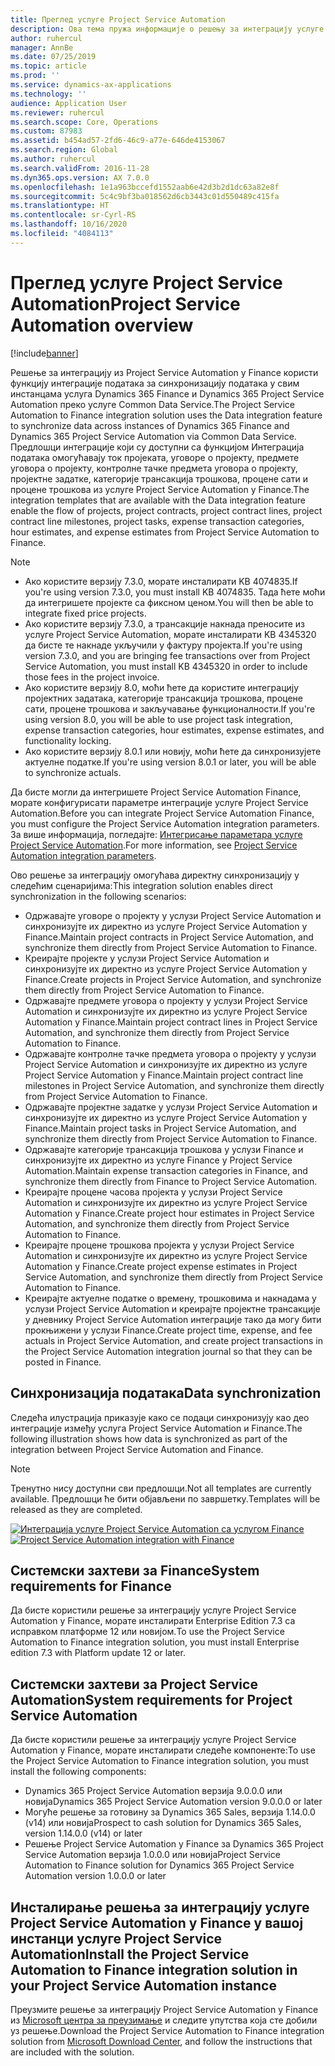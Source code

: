 ```yaml
---
title: Преглед услуге Project Service Automation
description: Ова тема пружа информације о решењу за интеграцију услуге Dynamics 365 Project Service Automation са услугом Dynamics 365 Finance.
author: ruhercul
manager: AnnBe
ms.date: 07/25/2019
ms.topic: article
ms.prod: ''
ms.service: dynamics-ax-applications
ms.technology: ''
audience: Application User
ms.reviewer: ruhercul
ms.search.scope: Core, Operations
ms.custom: 87983
ms.assetid: b454ad57-2fd6-46c9-a77e-646de4153067
ms.search.region: Global
ms.author: ruhercul
ms.search.validFrom: 2016-11-28
ms.dyn365.ops.version: AX 7.0.0
ms.openlocfilehash: 1e1a963bccefd1552aab6e42d3b2d1dc63a82e8f
ms.sourcegitcommit: 5c4c9bf3ba018562d6cb3443c01d550489c415fa
ms.translationtype: HT
ms.contentlocale: sr-Cyrl-RS
ms.lasthandoff: 10/16/2020
ms.locfileid: "4084113"
---
```

# <a name="project-service-automation-overview"></a><span data-ttu-id="8e9d6-103">Преглед услуге Project Service Automation</span><span class="sxs-lookup"><span data-stu-id="8e9d6-103">Project Service Automation overview</span></span>

[!include[banner](../includes/banner.md)]

<span data-ttu-id="8e9d6-104">Решење за интеграцију из Project Service Automation у Finance користи функцију интеграције података за синхронизацију података у свим инстанцама услуга Dynamics 365 Finance и Dynamics 365 Project Service Automation преко услуге Common Data Service.</span><span class="sxs-lookup"><span data-stu-id="8e9d6-104">The Project Service Automation to Finance integration solution uses the Data integration feature to synchronize data across instances of Dynamics 365 Finance and Dynamics 365 Project Service Automation via Common Data Service.</span></span> <span data-ttu-id="8e9d6-105">Предлошци интеграције који су доступни са функцијом Интеграција података омогућавају ток пројеката, уговоре о пројекту, предмете уговора о пројекту, контролне тачке предмета уговора о пројекту, пројектне задатке, категорије трансакција трошкова, процене сати и процене трошкова из услуге Project Service Automation у Finance.</span><span class="sxs-lookup"><span data-stu-id="8e9d6-105">The integration templates that are available with the Data integration feature enable the flow of projects, project contracts, project contract lines, project contract line milestones, project tasks, expense transaction categories, hour estimates, and expense estimates from Project Service Automation to Finance.</span></span>

> [!NOTE]
> - <span data-ttu-id="8e9d6-106">Ако користите верзију 7.3.0, морате инсталирати KB 4074835.</span><span class="sxs-lookup"><span data-stu-id="8e9d6-106">If you're using version 7.3.0, you must install KB 4074835.</span></span> <span data-ttu-id="8e9d6-107">Тада ћете моћи да интегришете пројекте са фиксном ценом.</span><span class="sxs-lookup"><span data-stu-id="8e9d6-107">You will then be able to integrate fixed price projects.</span></span>
> - <span data-ttu-id="8e9d6-108">Ако користите верзију 7.3.0, а трансакције накнада преносите из услуге Project Service Automation, морате инсталирати KB 4345320 да бисте те накнаде укључили у фактуру пројекта.</span><span class="sxs-lookup"><span data-stu-id="8e9d6-108">If you're using version 7.3.0, and you are bringing fee transactions over from Project Service Automation, you must install KB 4345320 in order to include those fees in the project invoice.</span></span>
> - <span data-ttu-id="8e9d6-109">Ако користите верзију 8.0, моћи ћете да користите интеграцију пројектних задатака, категорије трансакција трошкова, процене сати, процене трошкова и закључавање функционалности.</span><span class="sxs-lookup"><span data-stu-id="8e9d6-109">If you're using version 8.0, you will be able to use project task integration, expense transaction categories, hour estimates, expense estimates, and functionality locking.</span></span>
> - <span data-ttu-id="8e9d6-110">Ако користите верзију 8.0.1 или новију, моћи ћете да синхронизујете актуелне податке.</span><span class="sxs-lookup"><span data-stu-id="8e9d6-110">If you're using version 8.0.1 or later, you will be able to synchronize actuals.</span></span>

<span data-ttu-id="8e9d6-111">Да бисте могли да интегришете Project Service Automation Finance, морате конфигурисати параметре интеграције услуге Project Service Automation.</span><span class="sxs-lookup"><span data-stu-id="8e9d6-111">Before you can integrate Project Service Automation Finance, you must configure the Project Service Automation integration parameters.</span></span> <span data-ttu-id="8e9d6-112">За више информација, погледајте: [Интегрисање параметара услуге Project Service Automation](PSA-parameters.md).</span><span class="sxs-lookup"><span data-stu-id="8e9d6-112">For more information, see [Project Service Automation integration parameters](PSA-parameters.md).</span></span>

<span data-ttu-id="8e9d6-113">Ово решење за интеграцију омогућава директну синхронизацију у следећим сценаријима:</span><span class="sxs-lookup"><span data-stu-id="8e9d6-113">This integration solution enables direct synchronization in the following scenarios:</span></span>

- <span data-ttu-id="8e9d6-114">Одржавајте уговоре о пројекту у услузи Project Service Automation и синхронизујте их директно из услуге Project Service Automation у Finance.</span><span class="sxs-lookup"><span data-stu-id="8e9d6-114">Maintain project contracts in Project Service Automation, and synchronize them directly from Project Service Automation to Finance.</span></span>
- <span data-ttu-id="8e9d6-115">Креирајте пројекте у услузи Project Service Automation и синхронизујте их директно из услуге Project Service Automation у Finance.</span><span class="sxs-lookup"><span data-stu-id="8e9d6-115">Create projects in Project Service Automation, and synchronize them directly from Project Service Automation to Finance.</span></span>
- <span data-ttu-id="8e9d6-116">Одржавајте предмете уговора о пројекту у услузи Project Service Automation и синхронизујте их директно из услуге Project Service Automation у Finance.</span><span class="sxs-lookup"><span data-stu-id="8e9d6-116">Maintain project contract lines in Project Service Automation, and synchronize them directly from Project Service Automation to Finance.</span></span>
- <span data-ttu-id="8e9d6-117">Одржавајте контролне тачке предмета уговора о пројекту у услузи Project Service Automation и синхронизујте их директно из услуге Project Service Automation у Finance.</span><span class="sxs-lookup"><span data-stu-id="8e9d6-117">Maintain project contract line milestones in Project Service Automation, and synchronize them directly from Project Service Automation to Finance.</span></span>
- <span data-ttu-id="8e9d6-118">Одржавајте пројектне задатке у услузи Project Service Automation и синхронизујте их директно из услуге Project Service Automation у Finance.</span><span class="sxs-lookup"><span data-stu-id="8e9d6-118">Maintain project tasks in Project Service Automation, and synchronize them directly from Project Service Automation to Finance.</span></span>
- <span data-ttu-id="8e9d6-119">Одржавајте категорије трансакција трошкова у услузи Finance и синхронизујте их директно из услуге Finance у Project Service Automation.</span><span class="sxs-lookup"><span data-stu-id="8e9d6-119">Maintain expense transaction categories in Finance, and synchronize them directly from Finance to Project Service Automation.</span></span>
- <span data-ttu-id="8e9d6-120">Креирајте процене часова пројекта у услузи Project Service Automation и синхронизујте их директно из услуге Project Service Automation у Finance.</span><span class="sxs-lookup"><span data-stu-id="8e9d6-120">Create project hour estimates in Project Service Automation, and synchronize them directly from Project Service Automation to Finance.</span></span>
- <span data-ttu-id="8e9d6-121">Креирајте процене трошкова пројекта у услузи Project Service Automation и синхронизујте их директно из услуге Project Service Automation у Finance.</span><span class="sxs-lookup"><span data-stu-id="8e9d6-121">Create project expense estimates in Project Service Automation, and synchronize them directly from Project Service Automation to Finance.</span></span>
- <span data-ttu-id="8e9d6-122">Креирајте актуелне податке о времену, трошковима и накнадама у услузи Project Service Automation и креирајте пројектне трансакције у дневнику Project Service Automation интеграције тако да могу бити прокњижени у услузи Finance.</span><span class="sxs-lookup"><span data-stu-id="8e9d6-122">Create project time, expense, and fee actuals in Project Service Automation, and create project transactions in the Project Service Automation integration journal so that they can be posted in Finance.</span></span>

## <a name="data-synchronization"></a><span data-ttu-id="8e9d6-123">Синхронизација података</span><span class="sxs-lookup"><span data-stu-id="8e9d6-123">Data synchronization</span></span>

<span data-ttu-id="8e9d6-124">Следећа илустрација приказује како се подаци синхронизују као део интеграције између услуга Project Service Automation и Finance.</span><span class="sxs-lookup"><span data-stu-id="8e9d6-124">The following illustration shows how data is synchronized as part of the integration between Project Service Automation and Finance.</span></span>

> [!NOTE]
> <span data-ttu-id="8e9d6-125">Тренутно нису доступни сви предлошци.</span><span class="sxs-lookup"><span data-stu-id="8e9d6-125">Not all templates are currently available.</span></span> <span data-ttu-id="8e9d6-126">Предлошци ће бити објављени по завршетку.</span><span class="sxs-lookup"><span data-stu-id="8e9d6-126">Templates will be released as they are completed.</span></span>

<span data-ttu-id="8e9d6-127">[![Интеграција услуге Project Service Automation са услугом Finance](./media/PSA-integration.png)](./media/PSA-integration.png)</span><span class="sxs-lookup"><span data-stu-id="8e9d6-127">[![Project Service Automation integration with Finance](./media/PSA-integration.png)](./media/PSA-integration.png)</span></span>

## <a name="system-requirements-for-finance"></a><span data-ttu-id="8e9d6-128">Системски захтеви за Finance</span><span class="sxs-lookup"><span data-stu-id="8e9d6-128">System requirements for Finance</span></span>

<span data-ttu-id="8e9d6-129">Да бисте користили решење за интеграцију услуге Project Service Automation у Finance, морате инсталирати Enterprise Edition 7.3 са исправком платформе 12 или новијом.</span><span class="sxs-lookup"><span data-stu-id="8e9d6-129">To use the Project Service Automation to Finance integration solution, you must install Enterprise edition 7.3 with Platform update 12 or later.</span></span>

## <a name="system-requirements-for-project-service-automation"></a><span data-ttu-id="8e9d6-130">Системски захтеви за Project Service Automation</span><span class="sxs-lookup"><span data-stu-id="8e9d6-130">System requirements for Project Service Automation</span></span>

<span data-ttu-id="8e9d6-131">Да бисте користили решење за интеграцију услуге Project Service Automation у Finance, морате инсталирати следеће компоненте:</span><span class="sxs-lookup"><span data-stu-id="8e9d6-131">To use the Project Service Automation to Finance integration solution, you must install the following components:</span></span>

- <span data-ttu-id="8e9d6-132">Dynamics 365 Project Service Automation верзија 9.0.0.0 или новија</span><span class="sxs-lookup"><span data-stu-id="8e9d6-132">Dynamics 365 Project Service Automation version 9.0.0.0 or later</span></span>
- <span data-ttu-id="8e9d6-133">Могуће решење за готовину за Dynamics 365 Sales, верзија 1.14.0.0 (v14) или новија</span><span class="sxs-lookup"><span data-stu-id="8e9d6-133">Prospect to cash solution for Dynamics 365 Sales, version 1.14.0.0 (v14) or later</span></span>
- <span data-ttu-id="8e9d6-134">Решење Project Service Automation у Finance за Dynamics 365 Project Service Automation верзија 1.0.0.0 или новија</span><span class="sxs-lookup"><span data-stu-id="8e9d6-134">Project Service Automation to Finance solution for Dynamics 365 Project Service Automation version 1.0.0.0 or later</span></span>

## <a name="install-the-project-service-automation-to-finance-integration-solution-in-your-project-service-automation-instance"></a><span data-ttu-id="8e9d6-135">Инсталирање решења за интеграцију услуге Project Service Automation у Finance у вашој инстанци услуге Project Service Automation</span><span class="sxs-lookup"><span data-stu-id="8e9d6-135">Install the Project Service Automation to Finance integration solution in your Project Service Automation instance</span></span>

<span data-ttu-id="8e9d6-136">Преузмите решење за интеграцију Project Service Automation у Finance из [Microsoft центра за преузимање](https://www.microsoft.com/download/details.aspx?id=57016) и следите упутства која сте добили уз решење.</span><span class="sxs-lookup"><span data-stu-id="8e9d6-136">Download the Project Service Automation to Finance integration solution from [Microsoft Download Center](https://www.microsoft.com/download/details.aspx?id=57016), and follow the instructions that are included with the solution.</span></span>
